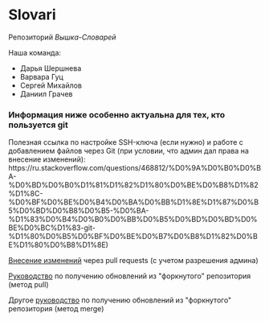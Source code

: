 # Slovari

Репозиторий <i>Вышка-Словарей</i>

Наша команда:
<ul>
  <li> Дарья Шершнева </li>
  <li> Варвара Гуц </li>
  <li> Сергей Михайлов </li>
  <li> Даниил Грачев </li>
</ul>

<h3> Информация ниже особенно актуальна для тех, кто пользуется git </h3>
Полезная ссылка по настройке SSH-ключа (если нужно) и работе с добавлением файлов через Git (при условии, что админ дал права на внесение изменений): https://ru.stackoverflow.com/questions/468812/%D0%9A%D0%B0%D0%BA-%D0%BD%D0%B0%D1%81%D1%82%D1%80%D0%BE%D0%B8%D1%82%D1%8C-%D0%BF%D0%BE%D0%B4%D0%BA%D0%BB%D1%8E%D1%87%D0%B5%D0%BD%D0%B8%D0%B5-%D0%BA-%D1%83%D0%B4%D0%B0%D0%BB%D0%B5%D0%BD%D0%BD%D0%BE%D0%BC%D1%83-git-%D1%80%D0%B5%D0%BF%D0%BE%D0%B7%D0%B8%D1%82%D0%BE%D1%80%D0%B8%D1%8E)

[Внесение изменений](https://git-scm.com/book/ru/v2/GitHub-%D0%92%D0%BD%D0%B5%D1%81%D0%B5%D0%BD%D0%B8%D0%B5-%D1%81%D0%BE%D0%B1%D1%81%D1%82%D0%B2%D0%B5%D0%BD%D0%BD%D0%BE%D0%B3%D0%BE-%D0%B2%D0%BA%D0%BB%D0%B0%D0%B4%D0%B0-%D0%B2-%D0%BF%D1%80%D0%BE%D0%B5%D0%BA%D1%82%D1%8B) 
через pull requests (с учетом разрешения админа)

[Руководство](https://gist.github.com/CristinaSolana/1885435)
по получению обновлений из "форкнутого" репозитория (метод pull)

Другое [руководство](https://help.github.com/articles/syncing-a-fork/)
по получению обновлений из "форкнутого" репозитория (метод merge)
